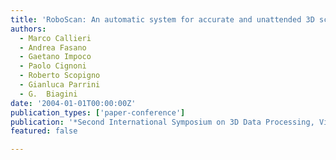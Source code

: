 ```yaml
---
title: 'RoboScan: An automatic system for accurate and unattended 3D scanning'
authors:
  - Marco Callieri
  - Andrea Fasano
  - Gaetano Impoco
  - Paolo Cignoni
  - Roberto Scopigno
  - Gianluca Parrini
  - G.  Biagini
date: '2004-01-01T00:00:00Z'
publication_types: ['paper-conference']
publication: '*Second International Symposium on 3D Data Processing, Visualization & Transmission*'
featured: false

---
```

